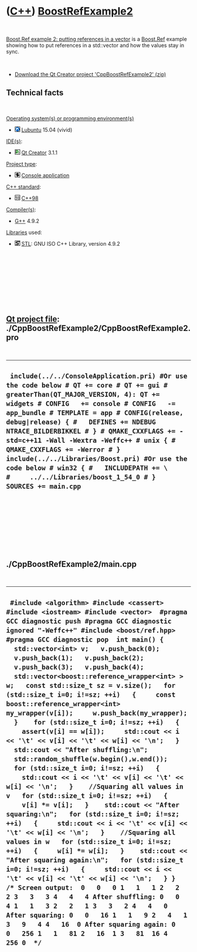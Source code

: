 
 

 

 

 

 

([C++](Cpp.md)) [BoostRefExample2](CppBoostRefExample2.md)
============================================================

 

[Boost.Ref example 2: putting references in a
vector](CppBoostRefExample2.md) is a [Boost.Ref](CppBoostRef.md)
example showing how to put references in a std::vector and how the
values stay in sync.

 

-   [Download the Qt Creator project
    'CppBoostRefExample2' (zip)](CppBoostRefExample2.zip)

Technical facts
---------------

 

[Operating system(s) or programming environment(s)](CppOs.md)

-   ![Lubuntu](PicLubuntu.png) [Lubuntu](CppLubuntu.md) 15.04 (vivid)

[IDE(s)](CppIde.md):

-   ![Qt Creator](PicQtCreator.png) [Qt Creator](CppQtCreator.md) 3.1.1

[Project type](CppQtProjectType.md):

-   ![console](PicConsole.png) [Console
    application](CppConsoleApplication.md)

[C++ standard](CppStandard.md):

-   ![C++98](PicCpp98.png) [C++98](Cpp98.md)

[Compiler(s)](CppCompiler.md):

-   [G++](CppGpp.md) 4.9.2

[Libraries](CppLibrary.md) used:

-   ![STL](PicStl.png) [STL](CppStl.md): GNU ISO C++ Library, version
    4.9.2

 

 

 

 

 

[Qt project file](CppQtProjectFile.md): ./CppBoostRefExample2/CppBoostRefExample2.pro
--------------------------------------------------------------------------------------

 

  ----------------------------------------------------------------------------------------------------------------------------------------------------------------------------------------------------------------------------------------------------------------------------------------------------------------------------------------------------------------------------------------------------------------------------------------------------------------------------------------------------------------------------------------------------
  ` include(../../ConsoleApplication.pri) #Or use the code below # QT += core # QT += gui # greaterThan(QT_MAJOR_VERSION, 4): QT += widgets # CONFIG   += console # CONFIG   -= app_bundle # TEMPLATE = app # CONFIG(release, debug|release) { #   DEFINES += NDEBUG NTRACE_BILDERBIKKEL # } # QMAKE_CXXFLAGS += -std=c++11 -Wall -Wextra -Weffc++ # unix { #   QMAKE_CXXFLAGS += -Werror # }  include(../../Libraries/Boost.pri) #Or use the code below # win32 { #   INCLUDEPATH += \ #     ../../Libraries/boost_1_54_0 # }  SOURCES += main.cpp`
  ----------------------------------------------------------------------------------------------------------------------------------------------------------------------------------------------------------------------------------------------------------------------------------------------------------------------------------------------------------------------------------------------------------------------------------------------------------------------------------------------------------------------------------------------------

 

 

 

 

 

./CppBoostRefExample2/main.cpp
------------------------------

 

  -------------------------------------------------------------------------------------------------------------------------------------------------------------------------------------------------------------------------------------------------------------------------------------------------------------------------------------------------------------------------------------------------------------------------------------------------------------------------------------------------------------------------------------------------------------------------------------------------------------------------------------------------------------------------------------------------------------------------------------------------------------------------------------------------------------------------------------------------------------------------------------------------------------------------------------------------------------------------------------------------------------------------------------------------------------------------------------------------------------------------------------------------------------------------------------------------------------------------------------------------------------------------------------------------------------------------------------------------------------------------------------------------------------------------------------------------------------------------------------------------------------------------------------------------------------------------------------------------------------------------------------------------------------------------------------
  ` #include <algorithm> #include <cassert> #include <iostream> #include <vector>  #pragma GCC diagnostic push #pragma GCC diagnostic ignored "-Weffc++" #include <boost/ref.hpp> #pragma GCC diagnostic pop  int main() {   std::vector<int> v;   v.push_back(0);   v.push_back(1);   v.push_back(2);   v.push_back(3);   v.push_back(4);    std::vector<boost::reference_wrapper<int> > w;   const std::size_t sz = v.size();   for (std::size_t i=0; i!=sz; ++i)   {     const boost::reference_wrapper<int> my_wrapper(v[i]);     w.push_back(my_wrapper);   }    for (std::size_t i=0; i!=sz; ++i)   {     assert(v[i] == w[i]);     std::cout << i << '\t' << v[i] << '\t' << w[i] << '\n';   }    std::cout << "After shuffling:\n";   std::random_shuffle(w.begin(),w.end());    for (std::size_t i=0; i!=sz; ++i)   {     std::cout << i << '\t' << v[i] << '\t' << w[i] << '\n';   }    //Squaring all values in v   for (std::size_t i=0; i!=sz; ++i)   {     v[i] *= v[i];   }    std::cout << "After squaring:\n";   for (std::size_t i=0; i!=sz; ++i)   {     std::cout << i << '\t' << v[i] << '\t' << w[i] << '\n';   }    //Squaring all values in w   for (std::size_t i=0; i!=sz; ++i)   {     w[i] *= w[i];   }    std::cout << "After squaring again:\n";   for (std::size_t i=0; i!=sz; ++i)   {     std::cout << i << '\t' << v[i] << '\t' << w[i] << '\n';   } }  /* Screen output:  0   0   0 1   1   1 2   2   2 3   3   3 4   4   4 After shuffling: 0   0   4 1   1   3 2   2   1 3   3   2 4   4   0 After squaring: 0   0   16 1   1   9 2   4   1 3   9   4 4   16  0 After squaring again: 0   0   256 1   1   81 2   16  1 3   81  16 4   256 0  */`
  -------------------------------------------------------------------------------------------------------------------------------------------------------------------------------------------------------------------------------------------------------------------------------------------------------------------------------------------------------------------------------------------------------------------------------------------------------------------------------------------------------------------------------------------------------------------------------------------------------------------------------------------------------------------------------------------------------------------------------------------------------------------------------------------------------------------------------------------------------------------------------------------------------------------------------------------------------------------------------------------------------------------------------------------------------------------------------------------------------------------------------------------------------------------------------------------------------------------------------------------------------------------------------------------------------------------------------------------------------------------------------------------------------------------------------------------------------------------------------------------------------------------------------------------------------------------------------------------------------------------------------------------------------------------------------------

 

 

 

 

 

 

